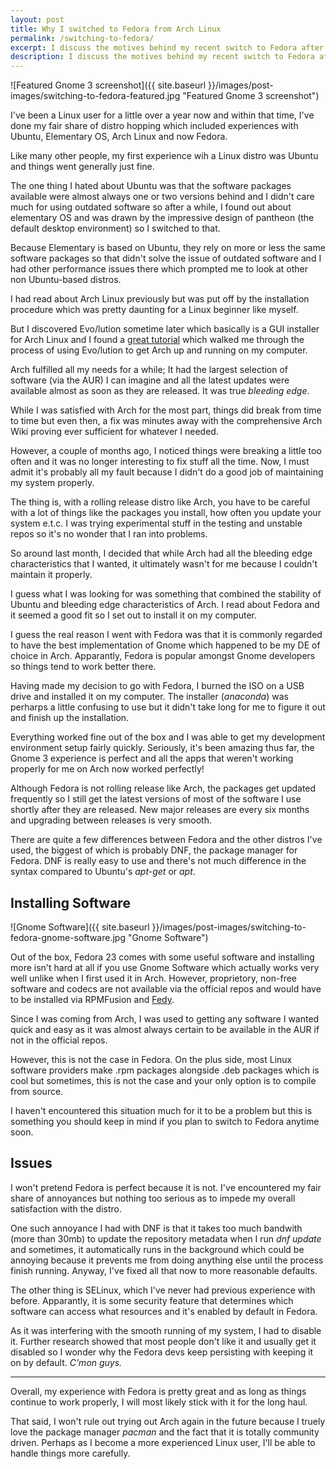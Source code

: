 ```yaml
---
layout: post
title: Why I switched to Fedora from Arch Linux
permalink: /switching-to-fedora/
excerpt: I discuss the motives behind my recent switch to Fedora after eight months with Arch Linux and what it was like to try out a new Linux distro
description: I discuss the motives behind my recent switch to Fedora after eight months with Arch Linux and what it was like to try out a new Linux distro
---
```


![Featured Gnome 3 screenshot]({{ site.baseurl }}/images/post-images/switching-to-fedora-featured.jpg  "Featured Gnome 3 screenshot")

I've been a Linux user for a little over a year now and within that time, I've done my fair share of distro hopping which included experiences with Ubuntu, Elementary OS, Arch Linux and now Fedora.

Like many other people, my first experience wih a Linux distro was Ubuntu and things went generally just fine. 

The one thing I hated about Ubuntu was that the software packages available were almost always one or two versions behind and I didn't care much for using outdated software so after a while, I found out about elementary OS and was drawn by the impressive design of pantheon (the default desktop environment) so I switched to that.

Because Elementary is based on Ubuntu, they rely on more or less the same software packages so that didn't solve the issue of outdated software and I had other performance issues there which prompted me to look at other non Ubuntu-based distros. 

I had read about Arch Linux previously but was put off by the installation procedure which was pretty daunting for a Linux beginner like myself. 

But I discovered Evo/lution sometime later which basically is a GUI installer for Arch Linux and I found a [great tutorial](http://xmodulo.com/install-arch-linux-easy-way-evolution.html) which walked me through the process of using Evo/lution to get Arch up and running on my computer.

Arch fulfilled all my needs for a while; It had the largest selection of software (via the AUR) I can imagine and all the latest updates were available almost as soon as they are released. It was true *bleeding edge*. 

While I was satisfied with Arch for the most part, things did break from time to time but even then, a fix was minutes away with the comprehensive Arch Wiki proving ever sufficient for whatever I needed.

However, a couple of months ago, I noticed things were breaking a little too often and it was no longer interesting to fix stuff all the time. Now, I must admit it's probably all my fault because I didn't do a good job of maintaining my system properly. 

The thing is, with a rolling release distro like Arch, you have to be careful with a lot of things like the packages you install, how often you update your system e.t.c. I was trying experimental stuff in the testing and unstable repos so it's no wonder that I ran into problems.

So around last month, I decided that while Arch had all the bleeding edge characteristics that I wanted, it ultimately wasn't for me because I couldn't maintain it properly. 

I guess what I was looking for was something that combined the stability of Ubuntu and bleeding edge characteristics of Arch. I read about Fedora and it seemed a good fit so I set out to install it on my computer.

I guess the real reason I went with Fedora was that it is commonly regarded to have the best implementation of Gnome which happened to be my DE of choice in Arch. Apparantly, Fedora is popular amongst Gnome developers so things tend to work better there.

Having made my decision to go with Fedora, I burned the ISO on a USB drive and installed it on my computer. The installer (*anaconda*) was perharps a little confusing to use but it didn't take long for me to figure it out and finish up the installation.

Everything worked fine out of the box and I was able to get my development environment setup fairly quickly. Seriously, it's been amazing thus far, the Gnome 3 experience is perfect and all the apps that weren't working properly for me on Arch now worked perfectly!

Although Fedora is not rolling release like Arch, the packages get updated frequently so I still get the latest versions of most of the software I use shortly after they are released. New major releases are every six months and upgrading between releases is very smooth.

There are quite a few differences between Fedora and the other distros I've used, the biggest of which is probably DNF, the package manager for Fedora. DNF is really easy to use and there's not much difference in the syntax compared to Ubuntu's *apt-get* or *apt*. 

Installing Software
---

![Gnome Software]({{ site.baseurl }}/images/post-images/switching-to-fedora-gnome-software.jpg  "Gnome Software")

Out of the box, Fedora 23 comes with some useful software and installing more isn't hard at all if you use Gnome Software which actually works very well unlike when I first used it in Arch. However, proprietory, non-free software and codecs are not available via the official repos and would have to be installed via RPMFusion and [Fedy](http://folkswithhats.org/).

Since I was coming from Arch, I was used to getting any software I wanted quick and easy as it was almost always certain to be available in the AUR if not in the official repos.

However, this is not the case in Fedora. On the plus side, most Linux software providers make .rpm packages alongside .deb packages which is cool but sometimes, this is not the case and your only option is to compile from source.

I haven't encountered this situation much for it to be a problem but this is something you should keep in mind if you plan to switch to Fedora anytime soon.

Issues
---

I won't pretend Fedora is perfect because it is not. I've encountered my fair share of annoyances but nothing too serious as to impede my overall satisfaction with the distro.

One such annoyance I had with DNF is that it takes too much bandwith (more than 30mb) to update the repository metadata when I run *dnf update* and sometimes, it automatically runs in the background which could be annoying because it prevents me from doing anything else until the process finish running. Anyway, I've fixed all that now to more reasonable defaults.

The other thing is SELinux, which I've never had previous experience with before. Apparantly, it is some security feature that determines which software can access what resources and it's enabled by default in Fedora. 

As it was interfering with the smooth running of my system, I had to disable it. Further research showed that most people don't like it and usually get it disabled so I wonder why the Fedora devs keep persisting with keeping it on by default. *C'mon guys.*

---

Overall, my experience with Fedora is pretty great and as long as things continue to work properly, I will most likely stick with it for the long haul.

That said, I won't rule out trying out Arch again in the future because I truely love the package manager *pacman* and the fact that it is totally community driven. Perhaps as I become a more experienced Linux user, I'll be able to handle things more carefully.